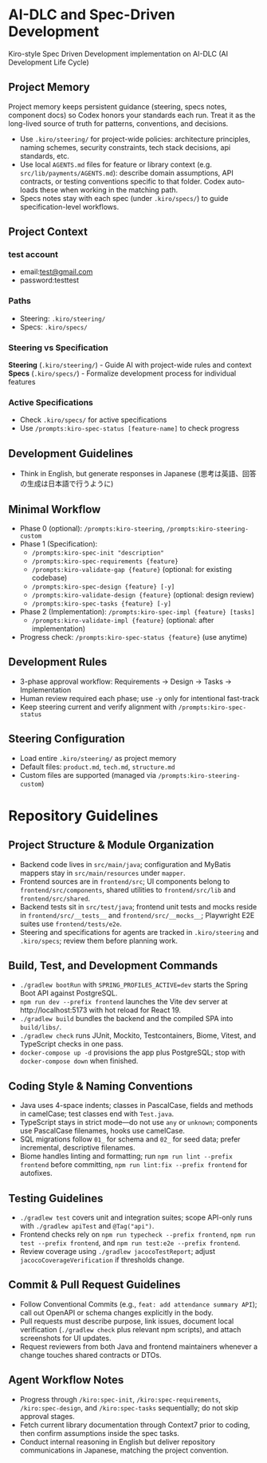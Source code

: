 # AI-DLC and Spec-Driven Development

Kiro-style Spec Driven Development implementation on AI-DLC (AI Development Life Cycle)

## Project Memory
Project memory keeps persistent guidance (steering, specs notes, component docs) so Codex honors your standards each run. Treat it as the long-lived source of truth for patterns, conventions, and decisions.

- Use `.kiro/steering/` for project-wide policies: architecture principles, naming schemes, security constraints, tech stack decisions, api standards, etc.
- Use local `AGENTS.md` files for feature or library context (e.g. `src/lib/payments/AGENTS.md`): describe domain assumptions, API contracts, or testing conventions specific to that folder. Codex auto-loads these when working in the matching path.
- Specs notes stay with each spec (under `.kiro/specs/`) to guide specification-level workflows.

## Project Context

### test account
- email:test@gmail.com
- password:testtest

### Paths
- Steering: `.kiro/steering/`
- Specs: `.kiro/specs/`

### Steering vs Specification

**Steering** (`.kiro/steering/`) - Guide AI with project-wide rules and context
**Specs** (`.kiro/specs/`) - Formalize development process for individual features

### Active Specifications
- Check `.kiro/specs/` for active specifications
- Use `/prompts:kiro-spec-status [feature-name]` to check progress

## Development Guidelines
- Think in English, but generate responses in Japanese (思考は英語、回答の生成は日本語で行うように)

## Minimal Workflow
- Phase 0 (optional): `/prompts:kiro-steering`, `/prompts:kiro-steering-custom`
- Phase 1 (Specification):
  - `/prompts:kiro-spec-init "description"`
  - `/prompts:kiro-spec-requirements {feature}`
  - `/prompts:kiro-validate-gap {feature}` (optional: for existing codebase)
  - `/prompts:kiro-spec-design {feature} [-y]`
  - `/prompts:kiro-validate-design {feature}` (optional: design review)
  - `/prompts:kiro-spec-tasks {feature} [-y]`
- Phase 2 (Implementation): `/prompts:kiro-spec-impl {feature} [tasks]`
  - `/prompts:kiro-validate-impl {feature}` (optional: after implementation)
- Progress check: `/prompts:kiro-spec-status {feature}` (use anytime)

## Development Rules
- 3-phase approval workflow: Requirements → Design → Tasks → Implementation
- Human review required each phase; use `-y` only for intentional fast-track
- Keep steering current and verify alignment with `/prompts:kiro-spec-status`

## Steering Configuration
- Load entire `.kiro/steering/` as project memory
- Default files: `product.md`, `tech.md`, `structure.md`
- Custom files are supported (managed via `/prompts:kiro-steering-custom`)


# Repository Guidelines

## Project Structure & Module Organization
- Backend code lives in `src/main/java`; configuration and MyBatis mappers stay in `src/main/resources` under `mapper`.
- Frontend sources are in `frontend/src`; UI components belong to `frontend/src/components`, shared utilities to `frontend/src/lib` and `frontend/src/shared`.
- Backend tests sit in `src/test/java`; frontend unit tests and mocks reside in `frontend/src/__tests__` and `frontend/src/__mocks__`; Playwright E2E suites use `frontend/tests/e2e`.
- Steering and specifications for agents are tracked in `.kiro/steering` and `.kiro/specs`; review them before planning work.

## Build, Test, and Development Commands
- `./gradlew bootRun` with `SPRING_PROFILES_ACTIVE=dev` starts the Spring Boot API against PostgreSQL.
- `npm run dev --prefix frontend` launches the Vite dev server at http://localhost:5173 with hot reload for React 19.
- `./gradlew build` bundles the backend and the compiled SPA into `build/libs/`.
- `./gradlew check` runs JUnit, Mockito, Testcontainers, Biome, Vitest, and TypeScript checks in one pass.
- `docker-compose up -d` provisions the app plus PostgreSQL; stop with `docker-compose down` when finished.

## Coding Style & Naming Conventions
- Java uses 4-space indents; classes in PascalCase, fields and methods in camelCase; test classes end with `Test.java`.
- TypeScript stays in strict mode—do not use `any` or `unknown`; components use PascalCase filenames, hooks use camelCase.
- SQL migrations follow `01_` for schema and `02_` for seed data; prefer incremental, descriptive filenames.
- Biome handles linting and formatting; run `npm run lint --prefix frontend` before committing, `npm run lint:fix --prefix frontend` for autofixes.

## Testing Guidelines
- `./gradlew test` covers unit and integration suites; scope API-only runs with `./gradlew apiTest` and `@Tag("api")`.
- Frontend checks rely on `npm run typecheck --prefix frontend`, `npm run test --prefix frontend`, and `npm run test:e2e --prefix frontend`.
- Review coverage using `./gradlew jacocoTestReport`; adjust `jacocoCoverageVerification` if thresholds change.

## Commit & Pull Request Guidelines
- Follow Conventional Commits (e.g., `feat: add attendance summary API`); call out OpenAPI or schema changes explicitly in the body.
- Pull requests must describe purpose, link issues, document local verification (`./gradlew check` plus relevant npm scripts), and attach screenshots for UI updates.
- Request reviewers from both Java and frontend maintainers whenever a change touches shared contracts or DTOs.

## Agent Workflow Notes
- Progress through `/kiro:spec-init`, `/kiro:spec-requirements`, `/kiro:spec-design`, and `/kiro:spec-tasks` sequentially; do not skip approval stages.
- Fetch current library documentation through Context7 prior to coding, then confirm assumptions inside the spec tasks.
- Conduct internal reasoning in English but deliver repository communications in Japanese, matching the project convention.
